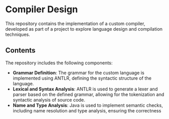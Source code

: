 # Compiler Design

This repository contains the implementation of a custom compiler, developed as part of a project to explore language design and compilation techniques.

## Contents

The repository includes the following components:

- **Grammar Definition**: The grammar for the custom language is implemented using ANTLR, defining the syntactic structure of the language.
- **Lexical and Syntax Analysis**: ANTLR is used to generate a lexer and parser based on the defined grammar, allowing for the tokenization and syntactic analysis of source code.
- **Name and Type Analysis**: Java is used to implement semantic checks, including name resolution and type analysis, ensuring the correctness 
